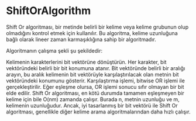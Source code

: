# ShiftOrAlgorithm
Shift Or algoritması, bir metinde belirli bir kelime veya kelime grubunun olup olmadığını kontrol etmek için kullanılır. Bu algoritma, kelime uzunluğuna bağlı olarak lineer zaman karmaşıklığına sahip bir algoritmadır.

Algoritmanın çalışma şekli şu şekildedir:

Kelimenin karakterlerini bit vektörüne dönüştürün. Her karakter, bit vektöründeki belirli bir bit konumuna atanır.
Bit vektöründe belirli bir aralığı arayın, bu aralık kelimenin bit vektörüyle karşılaştırılacak olan metnin bit vektöründeki konumunu gösterir.
Karşılaştırma işlemi, bitwise OR işlemi ile gerçekleştirilir. Eğer eşleşme olursa, OR işlemi sonucu sıfır olmayan bir bit elde edilir.
Shift Or algoritması, en kötü durumda tamamen eşleşmeyen bir kelime için bile O(nm) zamanda çalışır. Burada n, metnin uzunluğu ve m, kelimenin uzunluğudur. Ancak, iyi tasarlanmış bir bit vektörü ile Shift Or algoritması, genellikle diğer kelime arama algoritmalarından daha hızlı çalışır.
